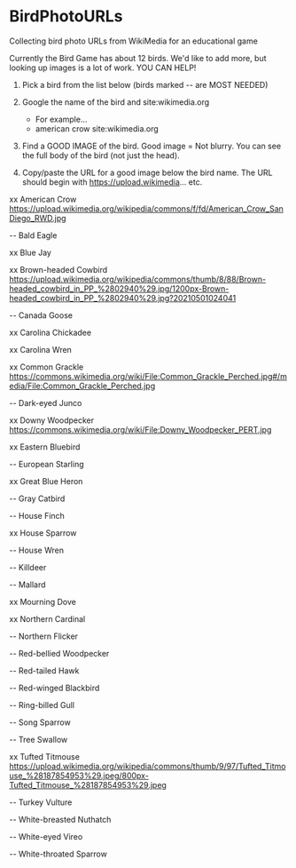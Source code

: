 # BirdPhotoURLs
Collecting bird photo URLs from WikiMedia for an educational game

Currently the Bird Game has about 12 birds. 
We'd like to add more, but looking up images is a lot of work. 
YOU CAN HELP!

1. Pick a bird from the list below (birds marked -- are MOST NEEDED)

2. Google the name of the bird and site:wikimedia.org
   - For example...
   - american crow site:wikimedia.org

3. Find a GOOD IMAGE of the bird.
   Good image = Not blurry. You can see the full body of the bird (not just the head).

4. Copy/paste the URL for a good image below the bird name. 
   The URL should begin with https://upload.wikimedia... etc.

xx American Crow
https://upload.wikimedia.org/wikipedia/commons/f/fd/American_Crow_SanDiego_RWD.jpg

-- Bald Eagle


xx Blue Jay


xx Brown-headed Cowbird
https://upload.wikimedia.org/wikipedia/commons/thumb/8/88/Brown-headed_cowbird_in_PP_%2802940%29.jpg/1200px-Brown-headed_cowbird_in_PP_%2802940%29.jpg?20210501024041

-- Canada Goose


xx Carolina Chickadee


xx Carolina Wren


xx Common Grackle
https://commons.wikimedia.org/wiki/File:Common_Grackle_Perched.jpg#/media/File:Common_Grackle_Perched.jpg

-- Dark-eyed Junco


xx Downy Woodpecker
https://commons.wikimedia.org/wiki/File:Downy_Woodpecker_PERT.jpg


xx Eastern Bluebird


-- European Starling


xx Great Blue Heron


-- Gray Catbird


-- House Finch


xx House Sparrow


-- House Wren


-- Killdeer


-- Mallard


xx Mourning Dove


xx Northern Cardinal


-- Northern Flicker


-- Red-bellied Woodpecker


-- Red-tailed Hawk


-- Red-winged Blackbird


-- Ring-billed Gull


-- Song Sparrow


-- Tree Swallow


xx Tufted Titmouse
https://upload.wikimedia.org/wikipedia/commons/thumb/9/97/Tufted_Titmouse_%28187854953%29.jpeg/800px-Tufted_Titmouse_%28187854953%29.jpeg

-- Turkey Vulture


-- White-breasted Nuthatch


-- White-eyed Vireo


-- White-throated Sparrow



